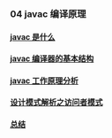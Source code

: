 ### 04 javac 编译原理
>
#### [javac 是什么](https://github.com/lu666666/notebooks/blob/master/java/javaweb/04/01.md)
>
#### [javac 编译器的基本结构](https://github.com/lu666666/notebooks/blob/master/java/javaweb/04/02.md)
>
#### [javac 工作原理分析](https://github.com/lu666666/notebooks/blob/master/java/javaweb/04/03.md)
>
#### [设计模式解析之访问者模式](https://github.com/lu666666/notebooks/blob/master/java/javaweb/04/04.md)
>
#### [总结](https://github.com/lu666666/notebooks/blob/master/java/javaweb/04/05.md)